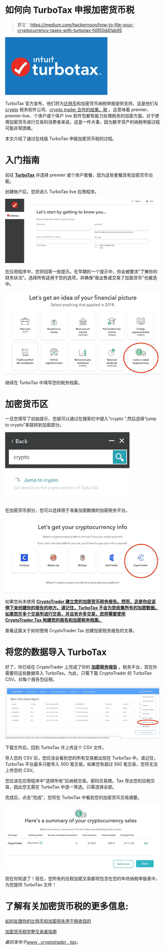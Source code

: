 # 如何向 TurboTax 申报加密货币税

> 原文：<https://medium.com/hackernoon/how-to-file-your-cryptocurrency-taxes-with-turbotax-fd950d41ab95>

![](img/9a2bc10f89a4de85f55efcdeed7a16f2.png)

TurboTax 官方宣布，他们将为[比特币](https://hackernoon.com/tagged/bitcoin)和加密货币纳税申报提供支持，这是他们与 [crypto](https://hackernoon.com/tagged/crypto) 税务软件公司、[crypto trader 合作的结果。税](https://www.cryptotrader.tax/) 。这意味着 premier、premier-live、个体户或个体户 live 软件包都有能力处理税务的加密方面。对于使用加密货币进行交易的消费者来说，这是一件大事，因为数字资产的纳税申报过程可能非常困难。

本文介绍了通过在线版 TurboTax 申报加密货币税的过程。

# 入门指南

前往 [**TurboTax**](https://turbotax.intuit.com/microsite/home.htm?priorityCode=5708400000&cid=all_bitwor_aff_5708400000) 并选择 premier 或个体户套餐，因为这些套餐具有加密货币功能。

创建帐户后，您将进入 TurboTax live 应用程序。

![](img/5032e4959b49fa85a4bb06dd42ef51aa.png)

在应用程序中，您将回答一些提示。在早期的一个提示中，你会被要求“了解你的财务状况”。选择所有适用于您的选项，并确保“我出售或交易了加密货币”也被选中。

![](img/fd28d32883d67285614bde2ec911c277.png)

继续在 TurboTax 中填写您的税务档案。

# 加密货币区

一旦您填写了初始提示，您就可以通过在搜索栏中键入“crypto ”,然后选择“jump to crypto”来跳转到加密部分。

![](img/2d6d8c6da884d09e00901df8646e5c9a.png)

在加密货币部分，您可以选择用于准备加密数据的加密税务平台。

![](img/a8f14c9db6983a6223f71e06b760e59f.png)

如果您尚未使用 [**CryptoTrader 建立您的加密货币税务报告。然而，这是你应该停下来创建你的报告的地方。请记住，TurboTax 不会为您收集所有的加密数据。如果您在多个交易所进行交易，并且有许多交易，您将需要使用 CryptoTrader.Tax 构建您的报告和加密税务档案。**](https://www.cryptotrader.tax/)

查看这篇关于如何使用 CryptoTrader.Tax 创建加密税务报告的文章。

# 将您的数据导入 TurboTax

好了，你已经在 CryptoTrader 上完成了你的 [**加密税务报告**](https://www.cryptotrader.tax/cryptocurrency-tax-reports) 。税务平台，现在你需要将这些数据导入 TurboTax。为此，只需下载 CryptoTrader 的 TurboTax CSV。对每个报告包征税。

![](img/284c8c51bc961d62fb4d59b5d46df19d.png)

下载文件后，回到 TurboTax 并上传这个 CSV 文件。

导入您的 CSV 后，您应该会看到您的所有交易都出现在 TurboTax 中。请记住，TurboTax 平台最多只能导入 500 笔交易。如果您有超过 500 笔交易，您将无法上传您的 CSV。

您应该在应用程序中“选择所有”应纳税交易。密码交易商。Tax 导出您的应税交易，因此您无需在 TurboTax 中逐一筛选。只需选择全部。

完成后，点击“完成”，您将在 TurboTax 中看到您的加密货币交易摘要。

![](img/7e94b74ce4fccbb33992d8b5775c6e5f.png)

现在你知道了！现在，您所有的应税加密交易都将包含在您的年终纳税申报表中，为您提供 TurboTax 文件！

# 了解有关加密货币税的更多信息:

[如何处理你的比特币和加密损失用于税收目的](https://www.cryptotrader.tax/blog/how-to-handle-your-bitcoin-and-crypto-losses-for-tax-purposes)

[加密货币税完整交易者指南](https://www.cryptotrader.tax/blog/the-traders-guide-to-cryptocurrency-taxes)

*最初发布于*[*www . cryptotrader . tax*](https://www.cryptotrader.tax/blog/how-to-file-your-cryptocurrency-taxes-with-turbotax)*。*